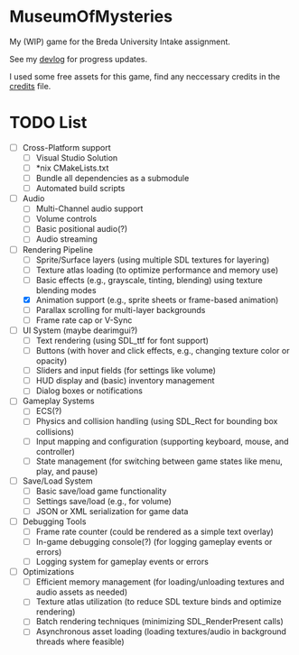 # MuseumOfMysteries

My (WIP) game for the Breda University Intake assignment.

See my [devlog](./DEVLOG.md) for progress updates.

I used some free assets for this game, find any neccessary credits in the [credits](./CREDITS.md) file.


# TODO List

- [ ] Cross-Platform support
    - [ ] Visual Studio Solution
    - [ ] *nix CMakeLists.txt
    - [ ] Bundle all dependencies as a submodule
    - [ ] Automated build scripts
- [ ] Audio
    - [ ] Multi-Channel audio support
    - [ ] Volume controls
    - [ ] Basic positional audio(?)
    - [ ] Audio streaming
- [ ] Rendering Pipeline
    - [ ] Sprite/Surface layers (using multiple SDL textures for layering)
    - [ ] Texture atlas loading (to optimize performance and memory use)
    - [ ] Basic effects (e.g., grayscale, tinting, blending) using texture blending modes
    - [x] Animation support (e.g., sprite sheets or frame-based animation)
    - [ ] Parallax scrolling for multi-layer backgrounds
    - [ ] Frame rate cap or V-Sync 
- [ ] UI System (maybe dearimgui?)
    - [ ] Text rendering (using SDL_ttf for font support)
    - [ ] Buttons (with hover and click effects, e.g., changing texture color or opacity)
    - [ ] Sliders and input fields (for settings like volume)
    - [ ] HUD display and (basic) inventory management
    - [ ] Dialog boxes or notifications
- [ ] Gameplay Systems
    - [ ] ECS(?)
    - [ ] Physics and collision handling (using SDL_Rect for bounding box collisions)
    - [ ] Input mapping and configuration (supporting keyboard, mouse, and controller)
    - [ ] State management (for switching between game states like menu, play, and pause)
- [ ] Save/Load System
    - [ ] Basic save/load game functionality
    - [ ] Settings save/load (e.g., for volume)
    - [ ] JSON or XML serialization for game data
- [ ] Debugging Tools
    - [ ] Frame rate counter (could be rendered as a simple text overlay)
    - [ ] In-game debugging console(?) (for logging gameplay events or errors)
    - [ ] Logging system for gameplay events or errors
- [ ] Optimizations
    - [ ] Efficient memory management (for loading/unloading textures and audio assets as needed)
    - [ ] Texture atlas utilization (to reduce SDL texture binds and optimize rendering)
    - [ ] Batch rendering techniques (minimizing SDL_RenderPresent calls)
    - [ ] Asynchronous asset loading (loading textures/audio in background threads where feasible)